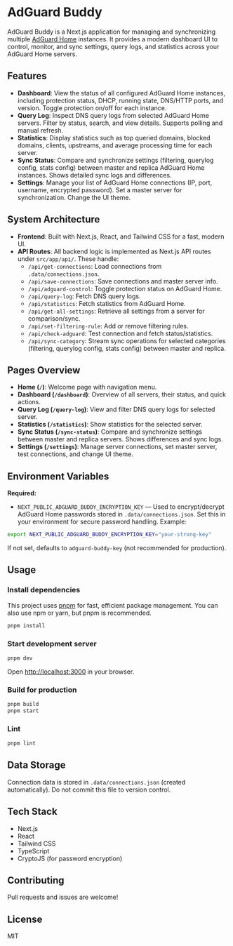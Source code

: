 
# AdGuard Buddy

AdGuard Buddy is a Next.js application for managing and synchronizing multiple [AdGuard Home](https://adguard.com/en/adguard-home/overview.html) instances. It provides a modern dashboard UI to control, monitor, and sync settings, query logs, and statistics across your AdGuard Home servers.

## Features

- **Dashboard**: View the status of all configured AdGuard Home instances, including protection status, DHCP, running state, DNS/HTTP ports, and version. Toggle protection on/off for each instance.
- **Query Log**: Inspect DNS query logs from selected AdGuard Home servers. Filter by status, search, and view details. Supports polling and manual refresh.
- **Statistics**: Display statistics such as top queried domains, blocked domains, clients, upstreams, and average processing time for each server.
- **Sync Status**: Compare and synchronize settings (filtering, querylog config, stats config) between master and replica AdGuard Home instances. Shows detailed sync logs and differences.
- **Settings**: Manage your list of AdGuard Home connections (IP, port, username, encrypted password). Set a master server for synchronization. Change the UI theme.

## System Architecture

- **Frontend**: Built with Next.js, React, and Tailwind CSS for a fast, modern UI.
- **API Routes**: All backend logic is implemented as Next.js API routes under `src/app/api/`. These handle:
	- `/api/get-connections`: Load connections from `.data/connections.json`.
	- `/api/save-connections`: Save connections and master server info.
	- `/api/adguard-control`: Toggle protection status on AdGuard Home.
	- `/api/query-log`: Fetch DNS query logs.
	- `/api/statistics`: Fetch statistics from AdGuard Home.
	- `/api/get-all-settings`: Retrieve all settings from a server for comparison/sync.
	- `/api/set-filtering-rule`: Add or remove filtering rules.
	- `/api/check-adguard`: Test connection and fetch status/statistics.
	- `/api/sync-category`: Stream sync operations for selected categories (filtering, querylog config, stats config) between master and replica.

## Pages Overview

- **Home (`/`)**: Welcome page with navigation menu.
- **Dashboard (`/dashboard`)**: Overview of all servers, their status, and quick actions.
- **Query Log (`/query-log`)**: View and filter DNS query logs for selected server.
- **Statistics (`/statistics`)**: Show statistics for the selected server.
- **Sync Status (`/sync-status`)**: Compare and synchronize settings between master and replica servers. Shows differences and sync logs.
- **Settings (`/settings`)**: Manage server connections, set master server, test connections, and change UI theme.

## Environment Variables

**Required:**

- `NEXT_PUBLIC_ADGUARD_BUDDY_ENCRYPTION_KEY` — Used to encrypt/decrypt AdGuard Home passwords stored in `.data/connections.json`. Set this in your environment for secure password handling. Example:

```bash
export NEXT_PUBLIC_ADGUARD_BUDDY_ENCRYPTION_KEY="your-strong-key"
```

If not set, defaults to `adguard-buddy-key` (not recommended for production).

## Usage

### Install dependencies

This project uses [pnpm](https://pnpm.io/) for fast, efficient package management. You can also use npm or yarn, but pnpm is recommended.

```bash
pnpm install
```

### Start development server

```bash
pnpm dev
```

Open [http://localhost:3000](http://localhost:3000) in your browser.

### Build for production

```bash
pnpm build
pnpm start
```

### Lint

```bash
pnpm lint
```

## Data Storage

Connection data is stored in `.data/connections.json` (created automatically). Do not commit this file to version control.

## Tech Stack

- Next.js
- React
- Tailwind CSS
- TypeScript
- CryptoJS (for password encryption)

## Contributing

Pull requests and issues are welcome!

## License

MIT
